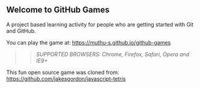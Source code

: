 ## Welcome to GitHub Games

A project based learning activity for people who are getting started with Git and GitHub.

You can play the game at: https://muthu-s.github.io/github-games

>> _*SUPPORTED BROWSERS*: Chrome, Firefox, Safari, Opera and IE9+_

This fun open source game was cloned from: https://github.com/jakesgordon/javascript-tetris
